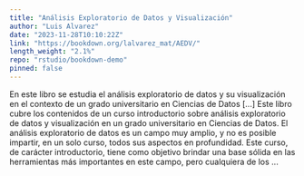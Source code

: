 ```yaml
---
title: "Análisis Exploratorio de Datos y Visualización"
author: "Luis Alvarez"
date: "2023-11-28T10:10:22Z"
link: "https://bookdown.org/lalvarez_mat/AEDV/"
length_weight: "2.1%"
repo: "rstudio/bookdown-demo"
pinned: false
---
```


En este libro se estudia el análisis exploratorio de datos y su visualización en el contexto de un grado universitario en Ciencias de Datos [...] Este libro cubre los contenidos de un curso introductorio sobre análisis exploratorio de datos y visualización en un grado universitario en Ciencias de Datos. El análisis exploratorio de datos es un campo muy amplio, y no es posible impartir, en un solo curso, todos sus aspectos en profundidad. Este curso, de carácter introductorio, tiene como objetivo brindar una base sólida en las herramientas más importantes en este campo, pero cualquiera de los ...
